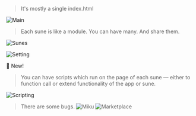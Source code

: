 > It's mostly a single index.html

![Main](./public/appstore_content/screenshot1.jpg)

> Each sune is like a module. You can have many. And share them.

![Sunes](./public/appstore_content/screenshot6.jpg)

![Setting](./public/appstore_content/screenshot3.jpg)

💠 New! 

> You can have scripts which run on the page of each sune — either to function call or extend functionality of the app or sune.

![Scripting](./public/appstore_content/screenshot4.jpg)
> There are some bugs.
![Miku](./public/appstore_content/screenshot_miku.png)
![Marketplace](./public/appstore_content/screenshot_marketplace.jpg)
